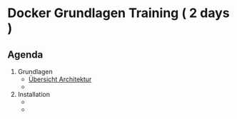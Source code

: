 # Docker Grundlagen Training ( 2 days )

## Agenda 

  1. Grundlagen 
     * [Übersicht Architektur](architektur.md)
     * [](architecture.md)
  1. Installation
     * [](overview-distros.md)
     * [](linux-client-ubuntu-kubectl.md)
